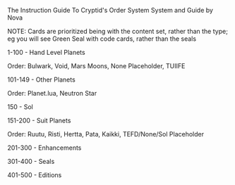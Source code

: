 The Instruction Guide To Cryptid's Order System
System and Guide by Nova

NOTE: Cards are prioritized being with the content set, rather than the type; eg you will see Green Seal with code cards, rather than the seals

1-100 - Hand Level Planets

Order: Bulwark, Void, Mars Moons, None Placeholder, TUIIFE

101-149 - Other Planets

Order: Planet.lua, Neutron Star

150 - Sol

151-200 - Suit Planets

Order: Ruutu, Risti, Hertta, Pata, Kaikki, TEFD/None/Sol Placeholder

201-300 - Enhancements

301-400 - Seals

401-500 - Editions
